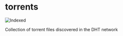 torrents 
========
![Indexed](https://img.shields.io/badge/indexed-250512-blue)

Collection of torrent files discovered in the DHT network
